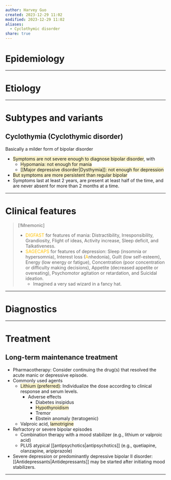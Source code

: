 ```yaml
---
author: Harvey Guo
created: 2023-12-29 11:02
modified: 2023-12-29 11:02
aliases:
  - Cyclothymic disorder
share: true
---
```

# Epidemiology


---
# Etiology


---
# Subtypes and variants
## Cyclothymia (Cyclothymic disorder) 
Basically a milder form of bipolar disorder
- <span style="background:rgba(240, 200, 0, 0.2)">Symptoms are not severe enough to diagnose bipolar disorder</span>, with
	- <span style="background:rgba(240, 200, 0, 0.2)">Hypomania: not enough for mania</span>
	- <span style="background:rgba(240, 200, 0, 0.2)">[[Major depressive disorder|Dysthymia]]: not enough for depression</span>
- <span style="background:rgba(240, 200, 0, 0.2)">But symptoms are more persistent than regular bipolar</span> 
- Symptoms last at least 2 years, are present at least half of the time, and are never absent for more than 2 months at a time.


---
# Clinical features
>[!Mnemonic] 
>- <font color="#ffc000">DIGFAST</font> for features of mania: Distractibility, Irresponsibility, Grandiosity, Flight of ideas, Activity increase, Sleep deficit, and Talkativeness.
>- <font color="#ffc000">SAGECAPS</font> for features of depression: Sleep (insomnia or hypersomnia), Interest loss (<font color="#ffc000">A</font>nhedonia), Guilt (low self-esteem), Energy (low energy or fatigue), Concentration (poor concentration or difficulty making decisions), Appetite (decreased appetite or overeating), Psychomotor agitation or retardation, and Suicidal ideation.
>	- Imagined a very sad wizard in a fancy hat.

---
# Diagnostics


---
# Treatment
## Long-term maintenance treatment
- Pharmacotherapy: Consider continuing the drug(s) that resolved the acute manic or depressive episode.
- Commonly used agents
	- <span style="background:rgba(240, 200, 0, 0.2)">Lithium (preferred)</span>: Individualize the dose according to clinical response and serum levels.
		- Adverse effects
			- Diabetes insipidus
			- <span style="background:rgba(240, 200, 0, 0.2)">Hypothyroidism</span>
			- Tremor
			- Ebstein anomaly (teratogenic)
	- Valproic acid, <span style="background:rgba(240, 200, 0, 0.2)">lamotrigine</span>
- Refractory or severe bipolar episodes
	- Combination therapy with a mood stabilizer (e.g., lithium or valproic acid)
	- PLUS atypical [[antipsychotics|antipsychotics]] (e.g., quetiapine, olanzapine, aripiprazole)
- Severe depression or predominantly depressive bipolar II disorder: [[Antidepressants|Antidepressants]] may be started after initiating mood stabilizers.

---
